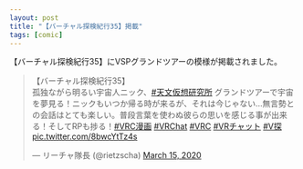 ```yaml
---
layout: post
title: "【バーチャル探検紀行35】掲載"
tags: [comic]
---
```


【バーチャル探検紀行35】にVSPグランドツアーの模様が掲載されました。

<blockquote class="twitter-tweet"><p lang="ja" dir="ltr">【バーチャル探検紀行35】<br>孤独ながら明るい宇宙人ニック、<a href="https://twitter.com/hashtag/%E5%A4%A9%E6%96%87%E4%BB%AE%E6%83%B3%E7%A0%94%E7%A9%B6%E6%89%80?src=hash&amp;ref_src=twsrc%5Etfw">#天文仮想研究所</a> グランドツアーで宇宙を夢見る！ニックもいつか帰る時が来るが、それは今じゃない…無言勢との会話はとても楽しい。普段言葉を使わぬ彼らの思いを感じる事が出来る！そしてRPも捗る！<a href="https://twitter.com/hashtag/VRC%E6%BC%AB%E7%94%BB?src=hash&amp;ref_src=twsrc%5Etfw">#VRC漫画</a> <a href="https://twitter.com/hashtag/VRChat?src=hash&amp;ref_src=twsrc%5Etfw">#VRChat</a> <a href="https://twitter.com/hashtag/VRC?src=hash&amp;ref_src=twsrc%5Etfw">#VRC</a> <a href="https://twitter.com/hashtag/VR%E3%83%81%E3%83%A3%E3%83%83%E3%83%88?src=hash&amp;ref_src=twsrc%5Etfw">#VRチャット</a> <a href="https://twitter.com/hashtag/V%E6%8E%A2?src=hash&amp;ref_src=twsrc%5Etfw">#V探</a> <a href="https://t.co/8bwcYtTz4s">pic.twitter.com/8bwcYtTz4s</a></p>&mdash; リーチャ隊長 (@rietzscha) <a href="https://twitter.com/rietzscha/status/1239126834840629250?ref_src=twsrc%5Etfw">March 15, 2020</a></blockquote> <script async src="https://platform.twitter.com/widgets.js" charset="utf-8"></script>
